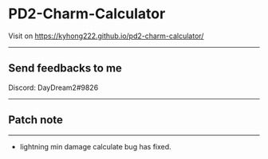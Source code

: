 # PD2-Charm-Calculator

Visit on https://kyhong222.github.io/pd2-charm-calculator/

---

## Send feedbacks to me

Discord: DayDream2#9826

---

## Patch note

---

- lightning min damage calculate bug has fixed.
